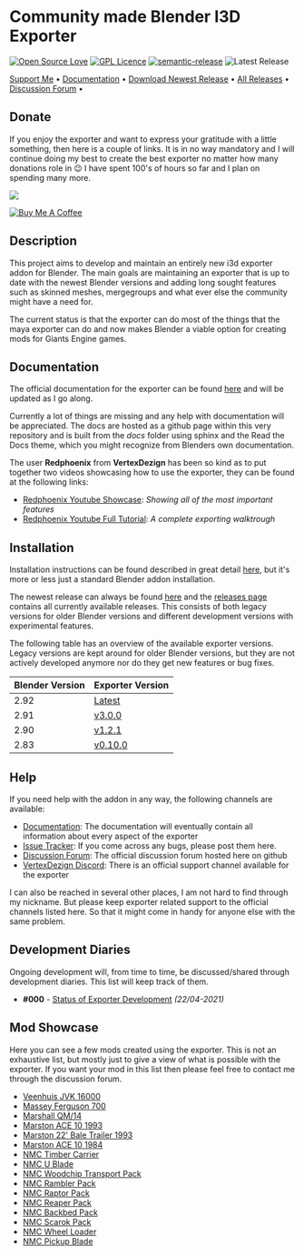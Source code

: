 # Community made Blender I3D Exporter
[![Open Source Love](https://badges.frapsoft.com/os/v1/open-source.png?v=103)](https://github.com/ellerbrock/open-source-badges/)
[![GPL Licence](https://badges.frapsoft.com/os/gpl/gpl.png?v=103)](https://opensource.org/licenses/GPL-3.0/)
[![semantic-release](https://img.shields.io/badge/%20%20%F0%9F%93%A6%F0%9F%9A%80-semantic--release-e10079.svg)](https://github.com/semantic-release/semantic-release)
![Latest Release](https://github.com/StjerneIdioten/I3D-Blender-Addon/workflows/Release/badge.svg)

<p align="left">
  <a href="https://www.buymeacoffee.com/StjerneIdioten">Support Me</a> •
  <a href="https://stjerneidioten.github.io/I3D-Blender-Addon">Documentation</a> •
  <a href="https://github.com/StjerneIdioten/I3D-Blender-Addon/releases/latest/download/i3d_exporter.zip">Download Newest Release</a> •
  <a href="https://github.com/StjerneIdioten/I3D-Blender-Addon/releases">All Releases</a> •
  <a href="https://github.com/StjerneIdioten/I3D-Blender-Addon/discussions">Discussion Forum</a> •
</p>

## Donate
If you enjoy the exporter and want to express your gratitude with a little something, then here is a couple of links. It is in no way mandatory and I will continue doing my best to create the best exporter no matter how many donations role in 😉 I have spent 100's of hours so far and I plan on spending many more.

<a href="https://www.buymeacoffee.com/StjerneIdioten"><img src="https://img.buymeacoffee.com/button-api/?text=Buy me a beverage&emoji=🥤&slug=StjerneIdioten&button_colour=BD5FFF&font_colour=ffffff&font_family=Poppins&outline_colour=000000&coffee_colour=FFDD00"></a>

<a href="https://www.paypal.com/cgi-bin/webscr?cmd=_donations&business=3BLFKTJDUC4Y6&currency_code=EUR&source=url" target="_blank"><img src="https://www.paypalobjects.com/en_US/DK/i/btn/btn_donateCC_LG.gif" alt="Buy Me A Coffee"></a>


## Description

This project aims to develop and maintain an entirely new i3d exporter addon for Blender. The main goals are maintaining an exporter that is up to date with the newest Blender versions and adding long sought features such as skinned meshes, mergegroups and what ever else the community might have a need for.

The current status is that the exporter can do most of the things that the maya exporter can do and now makes Blender a viable option for creating mods for Giants Engine games.

## Documentation
The official documentation for the exporter can be found [here](https://stjerneidioten.github.io/I3D-Blender-Addon/) and will be updated as I go along. 

Currently a lot of things are missing and any help with documentation will be appreciated. The docs are hosted as a github page within this very repository and is built from the *docs* folder using sphinx and the Read the Docs theme, which you might recognize from Blenders own documentation.

The user **Redphoenix** from **VertexDezign** has been so kind as to put together two videos showcasing how to use the exporter, they can be found at the following links:
* [Redphoenix Youtube Showcase](https://www.youtube.com/watch?v=lRDPuKh9gow): *Showing all of the most important features*
* [Redphoenix Youtube Full Tutorial](https://www.youtube.com/watch?v=O1jBP9EVauU&t=4s): *A complete exporting walktrough*

## Installation
Installation instructions can be found described in great detail [here](https://stjerneidioten.github.io/I3D-Blender-Addon/installation.html), but it's more or less just a standard Blender addon installation.

The newest release can always be found [here](https://github.com/StjerneIdioten/I3D-Blender-Addon/releases/latest) and the [releases page](https://github.com/StjerneIdioten/I3D-Blender-Addon/releases) contains all currently available releases. This consists of both legacy versions for older Blender versions and different development versions with experimental features.

The following table has an overview of the available exporter versions. Legacy versions are kept around for older Blender versions, but they are not actively developed anymore nor do they get new features or bug fixes.

Blender Version | Exporter Version
--------|-------
2.92 | [Latest](https://github.com/StjerneIdioten/I3D-Blender-Addon/releases/latest/download/i3d_exporter.zip)
2.91 | [v3.0.0](https://github.com/StjerneIdioten/I3D-Blender-Addon/releases/download/v3.0.0/i3d_exporter.zip)
2.90 | [v1.2.1](https://github.com/StjerneIdioten/I3D-Blender-Addon/releases/download/v1.2.1/i3d_exporter.zip)
2.83 | [v0.10.0](https://github.com/StjerneIdioten/I3D-Blender-Addon/releases/download/v0.10.0/i3d_exporter.zip)


## Help

If you need help with the addon in any way, the following channels are available:
* [Documentation](https://stjerneidioten.github.io/I3D-Blender-Addon): The documentation will eventually contain all information about every aspect of the exporter
* [Issue Tracker](https://github.com/StjerneIdioten/I3D-Blender-Addon/issues): If you come across any bugs, please post them here.
* [Discussion Forum](https://github.com/StjerneIdioten/I3D-Blender-Addon/discussions): The official discussion forum hosted here on github
* [VertexDezign Discord](https://discord.gg/GVfNFpM): There is an official support channel available for the exporter

I can also be reached in several other places, I am not hard to find through my nickname. But please keep exporter related support to the official channels listed here. So that it might come in handy for anyone else with the same problem.

## Development Diaries

Ongoing development will, from time to time, be discussed/shared through development diaries. This list will keep track of them.
* **#000** - [Status of Exporter Development](https://github.com/StjerneIdioten/I3D-Blender-Addon/discussions/129) *(22/04-2021)*

## Mod Showcase

Here you can see a few mods created using the exporter. This is not an exhaustive list, but mostly just to give a view of what is possible with the exporter.
If you want your mod in this list then please feel free to contact me through the discussion forum.

- [Veenhuis JVK 16000](https://www.farming-simulator.com/mod.php?lang=en&country=dk&mod_id=158125&title=fs2019)
- [Massey Ferguson 700](https://www.farming-simulator.com/mod.php?lang=en&country=dk&mod_id=188982&title=fs2019)
- [Marshall QM/14](https://www.farming-simulator.com/mod.php?lang=en&country=dk&mod_id=187971&title=fs2019)
- [Marston ACE 10 1993](https://www.farming-simulator.com/mod.php?lang=en&country=dk&mod_id=187042&title=fs2019)
- [Marston 22' Bale Trailer 1993](https://www.farming-simulator.com/mod.php?lang=en&country=dk&mod_id=183611&title=fs2019)
- [Marston ACE 10 1984](https://www.farming-simulator.com/mod.php?lang=en&country=dk&mod_id=181044&title=fs2019)
- [NMC Timber Carrier](https://www.farming-simulator.com/mod.php?lang=en&country=us&mod_id=186549&title=fs2019)
- [NMC U Blade](https://www.farming-simulator.com/mod.php?lang=en&country=us&mod_id=187653&title=fs2019)
- [NMC Woodchip Transport Pack](https://www.farming-simulator.com/mod.php?lang=en&country=us&mod_id=185747&title=fs2019)
- [NMC Rambler Pack](https://www.farming-simulator.com/mod.php?lang=en&country=us&mod_id=181832&title=fs2019)
- [NMC Raptor Pack](https://www.farming-simulator.com/mod.php?lang=en&country=us&mod_id=181833&title=fs2019)
- [NMC Reaper Pack](https://www.farming-simulator.com/mod.php?lang=en&country=us&mod_id=181834&title=fs2019)
- [NMC Backbed Pack](https://www.farming-simulator.com/mod.php?lang=en&country=us&mod_id=181835&title=fs2019)
- [NMC Scarok Pack](https://www.farming-simulator.com/mod.php?lang=en&country=us&mod_id=135769&title=fs2019)
- [NMC Wheel Loader](https://www.farming-simulator.com/mod.php?lang=en&country=us&mod_id=189680&title=fs2019)
- [NMC Pickup Blade](https://www.farming-simulator.com/mod.php?lang=en&country=us&mod_id=189681&title=fs2019)
